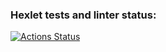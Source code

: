 ### Hexlet tests and linter status:
[![Actions Status](https://github.com/N-Ferman/python-project-49/actions/workflows/hexlet-check.yml/badge.svg)](https://github.com/N-Ferman/python-project-49/actions)